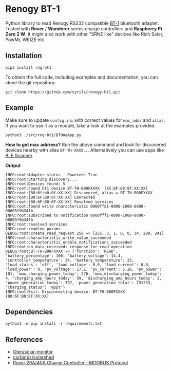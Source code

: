# Renogy BT-1
Python library to read Renogy RS232 compatible [BT-1](https://www.renogy.com/bt-1-bluetooth-module-new-version/) bluetooth adapter. Tested with **Rover** / **Wanderer** series charge controllers and **Raspberry Pi Zero 2 W**. It might also work with other  "SRNE like" devices like Rich Solar, PowMr, WEIZE etc.

## Installation

```
pip3 install rng-bt1
``` 
To obtain the full code, including examples and documentation, you can clone the git repository:
```
git clone https://github.com/cyrils/renogy-bt1.git
```
## Example
Make sure to update `config.ini` with correct values for `mac_addr` and `alias`. If you want to use it as a module, take a look at the examples provided.

```
python3 ./src/rng-bt1/BTOneApp.py
```

**How to get mac address?**
Run the above command and look for discovered devices nearby with alias `BT-TH-XXXX..`. Alternatively you can use apps like [BLE Scanner](https://play.google.com/store/apps/details?id=com.macdom.ble.blescanner) 

**Output**

```
INFO:root:Adapter status - Powered: True
INFO:root:Starting discovery...
INFO:root:Devices found: 5
INFO:root:Found bt1 device BT-TH-B00FXXXX  [XX:6F:B0:0F:XX:XX]
INFO:root:[80:6f:b0:0f:XX:XX] Discovered, alias = BT-TH-B00FXXXX
INFO:root:[80:6F:B0:0F:XX:XX] Connected
INFO:root:[80:6F:B0:0F:XX:XX] Resolved services
INFO:root:found write characteristic 0000ffd1-0000-1000-8000-00805f9b34fb
INFO:root:subscribed to notification 0000fff1-0000-1000-8000-00805f9b34fb
INFO:root:resolved services
INFO:root:reading params
DEBUG:root:create_read_request 256 => [255, 3, 1, 0, 0, 34, 209, 241]
INFO:root:characteristic_write_value_succeeded
INFO:root:characteristic_enable_notifications_succeeded
INFO:root:on_data_received: response for read operation
DEBUG:root:BT-TH-B00FXXXX => {'function': 'READ', 'battery_percentage': 100, 'battery_voltage': 14.4, 'controller_temperature': 34, 'battery_temperature': 25, 'load_status': 'off', 'load_voltage': 0.0, 'load_current': 0.0, 'load_power': 0, 'pv_voltage': 17.1, 'pv_current': 5.26, 'pv_power': 101, 'max_charging_power_today': 276, 'max_discharging_power_today': 4, 'charging_amp_hours_today': 59, 'discharging_amp_hours_today': 2, 'power_generation_today': 797, 'power_generation_total': 291253, 'charging_status': 'mppt'}
INFO:root:Exit: Disconnecting device: BT-TH-B00FXXXX [80:6F:B0:0F:XX:XX]
```


## Dependencies

```
python3 -m pip install -r requirements.txt
```

## References

 - [Olen/solar-monitor](https://github.com/Olen/solar-monitor)
 - [corbinbs/solarshed](https://github.com/corbinbs/solarshed)
 - [Rover 20A/40A Charge Controller—MODBUS Protocol](https://docs.google.com/document/d/1OSW3gluYNK8d_gSz4Bk89LMQ4ZrzjQY6/edit)

